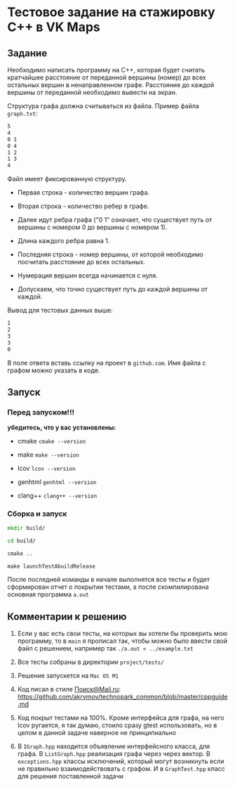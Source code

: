# Тестовое задание на стажировку С++ в VK Maps

## Задание

Необходимо написать программу на С++, которая будет считать кратчайшее расстояние от переданной
вершины (номер) до всех остальных вершин в ненаправленном графе. Расстояние до каждой вершины от
переданной необходимо вывести на экран.

Структура графа должна считываться из файла. Пример файла `graph.txt`:

```cmd
5
4
0 1
0 4
1 2
1 3
4
```

Файл имеет фиксированную структуру.

* Первая строка - количество вершин графа.

* Вторая строка - количество ребер в графе.

* Далее идут ребра графа ("0 1" означает, что существует путь от вершины с номером 0 до вершины с номером 1).

* Длина каждого ребра равна 1.

* Последняя строка - номер вершины, от которой необходимо посчитать расстояние до всех остальных.

* Нумерация вершин всегда начинается с нуля.

* Допускаем, что точно существует путь до каждой вершины от каждой.

Вывод для тестовых данных выше:

```cmd
1
2
3
3
0
```

В поле ответа вставь ссылку на проект в `github.com`. Имя файла с графом можно указать в коде.

## Запуск

### Перед запуском!!!

**убедитесь, что у вас установлены:**

* cmake `cmake --version`

* make `make --version`

* lcov `lcov --version`

* genhtml `genhtml --version` 

*  clang++ `clang++ --version`

### Сборка и запуск

```cmd
mkdir build/
```

```cmd
cd build/
```

```cmd
cmake ..
```

```
make launchTestAbuildRelease
```

После последней команды в начале выполнятся все тесты и будет сформирован отчет о покрытии тестами,
а после скомпилирована основная программа `a.out`

## Комментарии к решению

1. Если у вас есть свои тесты, на которых вы хотели бы проверить мою программу, то в `main` я прописал так,
чтобы можно было ввести свой файл с решением, например так `./a.out < ../example.txt`

2. Все тесты собраны в директории `project/tests/`

3. Решение запускется на `Mac OS M1`

4. Код писал в стиле Поиск@Mail.ru: https://github.com/akrymov/technopark_common/blob/master/cppguide.md

5. Код покрыт тестами на 100%. Кроме интерфейса для графа, на него lcov ругается, я так думаю, стоило
сразу gtest использовать, но в целом в данной задаче наверное не принципиально

6. В `IGraph.hpp` находится объявление интерфейсного класса, для графа. В `ListGraph.hpp` реализация
графа через через вектор. В `exceptions.hpp` классы исключений, который могут возникнуть если не правильно
взаимодействовать с графом. И в `GraphTest.hpp` класс для решения поставленной задачи


